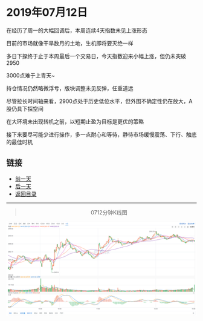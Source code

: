 # 2019年07月12日

在经历了周一的大幅回调后，本周连续4天指数未见上涨形态

目前的市场就像干旱数月的土地，生机即将要灭绝一样

多日下探终于止于本周最后一个交易日，今天指数迎来小幅上涨，但仍未突破2950

3000点难于上青天~

持仓情况仍然略微浮亏，版块调整未见反弹，任重道远

尽管拉长时间轴来看，2900点处于历史低位水平，但外围不确定性仍在放大，A股仍具下探空间

在大环境未出现转机之前，以短期止盈为目标是更优的策略

接下来要尽可能少进行操作，多一点耐心和等待，静待市场缓慢震荡、下行、触底的最佳时机





## 链接

- [前一天](https://github.com/gdoggy/investment-diary/blob/master/2019/0711.md)
- [后一天](https://github.com/gdoggy/investment-diary/blob/master/2019/0715.md)
- [返回目录](https://github.com/gdoggy/investment-diary)

------

> <center>0712分钟K线图</center>

![K minute](https://github.com/gdoggy/investment-diary/blob/master/2019/RunChart/0712.png)